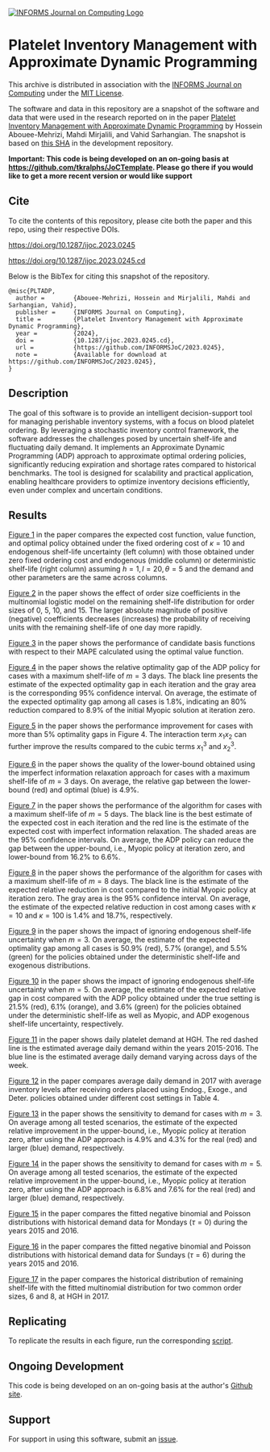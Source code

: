 [![INFORMS Journal on Computing Logo](https://INFORMSJoC.github.io/logos/INFORMS_Journal_on_Computing_Header.jpg)](https://pubsonline.informs.org/journal/ijoc)

# Platelet Inventory Management with Approximate Dynamic Programming

This archive is distributed in association with the [INFORMS Journal on
Computing](https://pubsonline.informs.org/journal/ijoc) under the [MIT License](LICENSE).

The software and data in this repository are a snapshot of the software and data
that were used in the research reported on in the paper 
[Platelet Inventory Management with Approximate Dynamic Programming](https://doi.org/10.1287/ijoc.2023.0245) by Hossein Abouee-Mehrizi, Mahdi Mirjalili, and Vahid Sarhangian. 
The snapshot is based on 
[this SHA](https://github.com/tkralphs/JoCTemplate/commit/f7f30c63adbcb0811e5a133e1def696b74f3ba15) 
in the development repository. 

**Important: This code is being developed on an on-going basis at 
https://github.com/tkralphs/JoCTemplate. Please go there if you would like to
get a more recent version or would like support**

## Cite

To cite the contents of this repository, please cite both the paper and this repo, using their respective DOIs.

https://doi.org/10.1287/ijoc.2023.0245

https://doi.org/10.1287/ijoc.2023.0245.cd

Below is the BibTex for citing this snapshot of the repository.

```
@misc{PLTADP,
  author =        {Abouee-Mehrizi, Hossein and Mirjalili, Mahdi and Sarhangian, Vahid},
  publisher =     {INFORMS Journal on Computing},
  title =         {Platelet Inventory Management with Approximate Dynamic Programming},
  year =          {2024},
  doi =           {10.1287/ijoc.2023.0245.cd},
  url =           {https://github.com/INFORMSJoC/2023.0245},
  note =          {Available for download at https://github.com/INFORMSJoC/2023.0245},
}  
```

## Description

The goal of this software is to provide an intelligent decision-support tool for managing perishable inventory systems, with a focus on blood platelet ordering. By leveraging a stochastic inventory control framework, the software addresses the challenges posed by uncertain shelf-life and fluctuating daily demand. It implements an Approximate Dynamic Programming (ADP) approach to approximate optimal ordering policies, significantly reducing expiration and shortage rates compared to historical benchmarks. The tool is designed for scalability and practical application, enabling healthcare providers to optimize inventory decisions efficiently, even under complex and uncertain conditions.


## Results

[Figure 1](results/Figure%201.pdf) in the paper compares the expected cost function, value function, and optimal policy obtained under the fixed
ordering cost of $κ = 10$ and endogenous shelf-life uncertainty (left column) with those obtained under
zero fixed ordering cost and endogenous (middle column) or deterministic shelf-life (right column)
assuming $h = 1, \, l = 20, \, θ = 5$ and the demand and other parameters are the same across columns.

[Figure 2](results/Figure%202.pdf) in the paper shows the effect of order size coefficients in the multinomial logistic model on the remaining shelf-life distribution
for order sizes of 0, 5, 10, and 15. The larger absolute magnitude of positive (negative) coefficients
decreases (increases) the probability of receiving units with the remaining shelf-life of one day more rapidly.

[Figure 3](results/Figure%203.pdf) in the paper shows the performance of candidate basis functions with respect to their MAPE calculated using the optimal
value function.

[Figure 4](results/Figure%204.pdf) in the paper shows the relative optimality gap of the ADP policy for cases with a maximum shelf-life of $m=3$ days. The black line presents the estimate of the expected
optimality gap in each iteration and the gray area is the corresponding 95% confidence interval. On
average, the estimate of the expected optimality gap among all cases is 1.8%, indicating an 80%
reduction compared to 8.9% of the initial Myopic solution at iteration zero.

[Figure 5](results/Figure%205.pdf) in the paper shows the performance improvement for cases with more than 5% optimality gaps in Figure 4. The interaction
term $x_1x_2$ can further improve the results compared to the cubic terms $x^3_1$ and $x^3_2$.

[Figure 6](results/Figure%206.pdf) in the paper shows the quality of the lower-bound obtained using the imperfect information relaxation approach for cases with a maximum shelf-life of $m=3$ days. On average,
the relative gap between the lower-bound (red) and optimal (blue) is 4.9%.

[Figure 7](results/Figure%207.pdf) in the paper shows the performance of the algorithm for cases with a maximum shelf-life of $m=5$ days. The black line is the best estimate of the expected cost in each iteration
and the red line is the estimate of the expected cost with imperfect information relaxation. The shaded areas are the 95% confidence intervals. On average, the ADP policy can reduce the gap between the 
upper-bound, i.e., Myopic policy at iteration zero, and lower-bound from 16.2% to 6.6%.

[Figure 8](results/Figure%208.pdf) in the paper shows the performance of the algorithm for cases with a maximum shelf-life of $m=8$ days. The black line is the estimate of the expected relative reduction in cost
compared to the initial Myopic policy at iteration zero. The gray area is the 95% confidence interval. On average, the estimate of the expected relative reduction in cost among cases with $κ = 10$ and $κ= 100$ is 1.4% and 18.7%, respectively.

[Figure 9](results/Figure%209.pdf) in the paper shows the impact of ignoring endogenous shelf-life uncertainty when $m = 3$. On average, the estimate of the expected optimality gap among all cases is 50.9% (red), 5.7% (orange), and 5.5% (green) for the
policies obtained under the deterministic shelf-life and exogenous distributions.

[Figure 10](results/Figure%2010.pdf) in the paper shows the impact of ignoring endogenous shelf-life uncertainty when $m = 5$. On average, the estimate of the expected relative gap in cost compared with the ADP policy obtained under the true setting is 21.5%
(red), 6.1% (orange), and 3.6% (green) for the policies obtained under the deterministic shelf-life as well as Myopic, and ADP exogenous shelf-life uncertainty, respectively.

[Figure 11](results/Figure%2011.pdf) in the paper shows daily platelet demand at HGH. The red dashed line is the estimated average daily demand within the years 2015-2016. The blue line is the estimated average daily demand varying across days of the week.

[Figure 12](results/Figure%2012.pdf) in the paper compares average daily demand in 2017 with average inventory levels after receiving orders placed using Endog., Exoge., and Deter. policies obtained under different cost settings in Table 4.

[Figure 13](results/Figure%2013.pdf) in the paper shows the sensitivity to demand for cases with $m = 3$. On average among all tested scenarios, the estimate of the expected relative improvement in the upper-bound, i.e., Myopic policy at iteration zero, after
using the ADP approach is 4.9% and 4.3% for the real (red) and larger (blue) demand, respectively.

[Figure 14](results/Figure%2014.pdf) in the paper shows the sensitivity to demand for cases with $m= 5$. On average among all tested scenarios, the estimate of the expected relative improvement in the upper-bound, i.e., Myopic policy at iteration zero, after
using the ADP approach is 6.8% and 7.6% for the real (red) and larger (blue) demand, respectively.

[Figure 15](results/Figure%2015.png) in the paper compares the fitted negative binomial and Poisson distributions with historical demand data for Mondays $(τ = 0)$ during the years 2015 and 2016.

[Figure 16](results/Figure%2016.png) in the paper compares the fitted negative binomial and Poisson distributions with historical demand data for Sundays $(τ = 6)$ during the years 2015 and 2016.

[Figure 17](results/Figure%2017.pdf) in the paper compares the historical distribution of remaining shelf-life with the fitted multinomial distribution for two common order sizes, 6 and 8, at HGH in 2017.

## Replicating

To replicate the results in each figure, run the corresponding [script](scripts/).

## Ongoing Development

This code is being developed on an on-going basis at the author's
[Github site](https://github.com/mhdmjli).

## Support

For support in using this software, submit an
[issue](https://github.com/tkralphs/JoCTemplate/issues/new).
